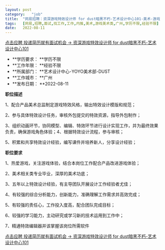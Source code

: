 ```yaml
---
layout:	post
category:	"job"
title:	"网易招聘：资深游戏特效设计师 for dust暗黑不朽-艺术设计中心101-美术-游戏美术类-广州学历不限经验不限"
tags:	[网易,招聘,面试,找工作,工作,内推,美术,游戏美术类,广州,学历不限,经验不限]
date:	2022-08-11
---
```


[点击应聘 投递简历就有面试机会 ->  资深游戏特效设计师 for dust暗黑不朽-艺术设计中心101](http://mobile.bole.netease.com/bole/boleDetail?id=42274&employeeId=346f03c3cda5f04c&key=all)



- **学历要求： **学历不限
- **工作年限： **经验不限
- **所属部门： **艺术设计中心-YOYO美术部-DUST
- **工作城市： **广州
- **发布日期： **2022-08-11



**职位描述**



1、配合产品美术总监制定游戏特效风格，输出特效设计模版和规范；

2、参与具体特效设计任务，审核外包提交的特效资源，指导外包制作；

3、组织动画环节，协同模型、编辑、特效环节进行设计实现工作，并为最终效果负责，确保游戏角色体验；4、根据特效设计流程，参与审核；

5、积累和共享特效设计经验，编写课件并培养新人，分享设计经验；



**职位要求**



1、热爱游戏，关注游戏体验，结合本岗位工作配合产品改进游戏体验；

2、美术相关类专业毕业，深厚的美术功底；

3、五年以上特效设计经验，有主导团队开展设计工作经验者尤佳；

4、有较强的综合分析能力，创新能力，准确理解工作需求并高效完成；

5、有较强的责任心，工作投入度高，配合团队完成目标；

6、较强的学习能力，主动研究或学习新的技术运用到工作中；

7、精通特效编辑器并该掌握该岗位所需软件



[点击应聘 投递简历就有面试机会 ->  资深游戏特效设计师 for dust暗黑不朽-艺术设计中心101](http://mobile.bole.netease.com/bole/boleDetail?id=42274&employeeId=346f03c3cda5f04c&key=all)